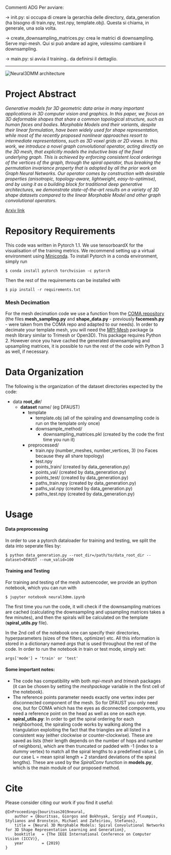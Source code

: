 Commenti ADG
Per avviare: 

-> init.py: si occupa di creare la gerarchia delle directory, data_generation (ha bisogno di train.npy, test.npy, template.obj). Questa si chiama, in generale, una sola volta. 

-> create_downsampling_matrices.py: crea le matrici di downsampling. Serve mpi-mesh. Qui si può andare ad agire, volessimo cambiare il downsampling. 

-> main.py: si avvia il training.. da definirsi il dettaglio. 


-------------------------------------------
![Neural3DMM architecture](images/architecture_figure1.png "Neural3DMM architecture")

# Project Abstract 
*Generative models for 3D geometric data arise in many important applications in 3D computer vision and graphics. In this paper, we focus on 3D deformable shapes that share a common topological structure, such as human faces and bodies. Morphable Models and their variants, despite their linear formulation, have been widely used for shape representation, while most of the recently proposed nonlinear approaches resort to intermediate representations, such as 3D voxel grids or 2D views. In this work, we introduce a novel graph convolutional operator, acting directly on the 3D mesh, that explicitly models the inductive bias
of the fixed underlying graph. This is achieved by enforcing consistent local orderings of the vertices of the graph,
through the spiral operator, thus breaking the permutation invariance property that is adopted by all the prior work
on Graph Neural Networks. Our operator comes by construction with desirable properties (anisotropic, topology-aware, lightweight, easy-to-optimise), and by using it as a building block for traditional deep generative architectures, we demonstrate state-of-the-art results on a variety of 3D shape datasets compared to the linear Morphable Model and other graph convolutional operators.* 

[Arxiv link](https://arxiv.org/abs/1905.02876)


# Repository Requirements

This code was written in Pytorch 1.1. We use tensorboardX for the visualisation of the training metrics. We recommend setting up a virtual environment using [Miniconda](https://docs.conda.io/en/latest/miniconda.html). To install Pytorch in a conda environment, simply run 

```
$ conda install pytorch torchvision -c pytorch
```

Then the rest of the requirements can be installed with 

```
$ pip install -r requirements.txt
```

### Mesh Decimation
For the mesh decimation code we use a function from the [COMA repository](https://github.com/anuragranj/coma) (the files **mesh_sampling.py** and **shape_data.py** - previously **facemesh.py** - were taken from the COMA repo and adapted to our needs). In order to decimate your template mesh, you will need the [MPI-Mesh](https://github.com/MPI-IS/mesh) package (a mesh library similar to Trimesh or Open3D).  This package requires Python 2. However once you have cached the generated downsampling and upsampling matrices, it is possible to run the rest of the code with Python 3 as well, if necessary.


# Data Organization

The following is the organization of the dataset directories expected by the code:

* data **root_dir**/
  * **dataset** name/ (eg DFAUST)
    * template
      * template.obj (all of the spiraling and downsampling code is run on the template only once)
      * downsample_method/
        * downsampling_matrices.pkl (created by the code the first time you run it)
    * preprocessed/
      * train.npy (number_meshes, number_vertices, 3) (no Faces because they all share topology)
      * test.npy 
      * points_train/ (created by data_generation.py)
      * points_val/ (created by data_generation.py)
      * points_test/ (created by data_generation.py)
      * paths_train.npy (created by data_generation.py)
      * paths_val.npy (created by data_generation.py)
      * paths_test.npy (created by data_generation.py)

# Usage

#### Data preprocessing 

In order to use a pytorch dataloader for training and testing, we split the data into seperate files by:

```
$ python data_generation.py --root_dir=/path/to/data_root_dir --dataset=DFAUST --num_valid=100
```

#### Training and Testing

For training and testing of the mesh autoencoder, we provide an ipython notebook, which you can run with 

```
$ jupyter notebook neural3dmm.ipynb
```

The first time you run the code, it will check if the downsampling matrices are cached (calculating the downsampling and upsampling matrices takes a few minutes), and then the spirals will be calculated on the template (**spiral_utils.py** file).

In the 2nd cell of the notebook one can specify their directories, hyperparameters (sizes of the filters, optimizer) etc. All this information is stored in a dictionary named _args_ that is used throughout the rest of the code. In order to run the notebook in train or test mode, simply set:

```
args['mode'] = 'train' or 'test'
```

#### Some important notes:
* The code has compatibility with both _mpi-mesh_ and _trimesh_ packages (it can be chosen by setting the _meshpackage_ variable in the first cell of the notebook).
* The reference points parameter needs exactly one vertex index per disconnected component of the mesh. So for DFAUST you only need one, but for COMA which has the eyes as diconnected components, you need a reference point on the head as well as one on each eye.
* **spiral_utils.py**: In order to get the spiral ordering for each neighborhood, the spiraling code works by walking along the triangulation exploiting the fact that the triangles are all listed in a consistent way (either clockwise or counter-clockwise). These are saved as lists (their length depends on the number of hops and number of neighbors), which are then truncated or padded with -1 (index to a dummy vertex) to match all the spiral lengths to a predefined value L (in our case L = mean spiral length + 2 standard deviations of the spiral lengths). These are used by the _SpiralConv_ function in **models.py**, which is the main module of our proposed method.

# Cite

Please consider citing our work if you find it useful:

```
@InProceedings{bouritsas2019neural,
    author = {Bouritsas, Giorgos and Bokhnyak, Sergiy and Ploumpis, Stylianos and Bronstein, Michael and Zafeiriou, Stefanos},
    title = {Neural 3D Morphable Models: Spiral Convolutional Networks for 3D Shape Representation Learning and Generation},
    booktitle   = {The IEEE International Conference on Computer Vision (ICCV)},
    year        = {2019}
}
```



